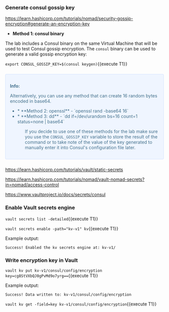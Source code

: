 
### Generate consul gossip key

https://learn.hashicorp.com/tutorials/nomad/security-gossip-encryption#generate-an-encryption-key

* **Method 1: consul binary** 

The lab includes a Consul binary on the same Virtual Machine that will be used to test Consul gossip encryption. The `consul` binary can be used to generate a valid gossip encryption key:

`export CONSUL_GOSSIP_KEY=$(consul keygen)`{{execute T1}}

<div style="background-color:#eff5ff; color:#416f8c; border:1px solid #d0e0ff; padding:1em; border-radius:3px; margin:24px 0;">
  <p><strong>Info: </strong>

Alternatively, you can use any method that can create 16 random bytes encoded in base64.
<br/>

<ul>
<li>
* **Method 2: openssl** - `openssl rand -base64 16`
</li>
<li>
* **Method 3: dd** - `dd if=/dev/urandom bs=16 count=1 status=none | base64`
</li>
<ul>

If you decide to use one of these methods for the lab make sure you use the `CONSUL_GOSSIP_KEY` variable to store the result of the command or to take note of the value of the key generated to manually enter it into Consul's configuration file later.

</p></div>


https://learn.hashicorp.com/tutorials/vault/static-secrets

https://learn.hashicorp.com/tutorials/nomad/vault-nomad-secrets?in=nomad/access-control

https://www.vaultproject.io/docs/secrets/consul

### Enable Vault secrets engine

`vault secrets list -detailed`{{execute T1}}

`vault secrets enable -path="kv-v1" kv`{{execute T1}}

Example output:

```
Success! Enabled the kv secrets engine at: kv-v1/
```

### Write encryption key in Vault

`vault kv put kv-v1/consul/config/encryption key=cg8StVXbQJ0gPvMd9o7yrg==`{{execute T1}}

Example output:
```
Success! Data written to: kv-v1/consul/config/encryption
```

`vault kv get -field=key kv-v1/consul/config/encryption`{{execute T1}}
